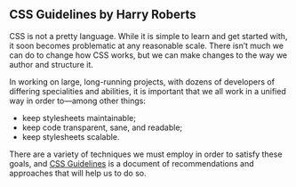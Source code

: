 ## CSS Guidelines by Harry Roberts
CSS is not a pretty language. While it is simple to learn and get started with, it soon becomes
problematic at any reasonable scale. There isn’t much we can do to change how CSS works, but we
can make changes to the way we author and structure it.

In working on large, long-running projects, with dozens of developers of differing specialities
and abilities, it is important that we all work in a unified way in order to—among other things:

- keep stylesheets maintainable;
- keep code transparent, sane, and readable;
- keep stylesheets scalable.

There are a variety of techniques we must employ in order to satisfy these goals, and
[CSS Guidelines](http://cssguidelin.es) is a document of recommendations and approaches that will
help us to do so.